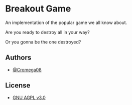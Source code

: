 
# Breakout Game

An implementation of the popular game we all know about.

Are you ready to destroy all in your way?

Or you gonna be the one destroyed?
## Authors

* [@Cromega08](https://www.github.com/cromega08)
## License

* [GNU AGPL v3.0](https://choosealicense.com/licenses/agpl-3.0/)
